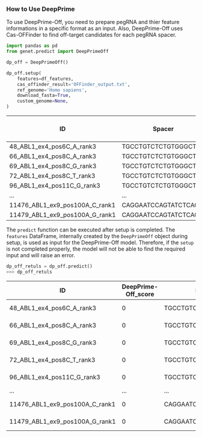
### How to Use DeepPrime
To use DeepPrime-Off, you need to prepare pegRNA and thier feature informations in a specific format as an input. Also, DeepPrime-Off uses Cas-OFFinder to find off-target candidates for each pegRNA spacer.

```python 
import pandas as pd
from genet.predict import DeepPrimeOff

dp_off = DeepPrimeOff()

dp_off.setup(
    features=df_features,
    cas_offinder_result='OFFinder_output.txt',
    ref_genome='Homo sapiens', 
    download_fasta=True,
    custom_genome=None, 
)
```

| ID                             | Spacer               | RT-PBS                                            | PBS_len | RTT_len | RT-PBS_len | Edit_pos | Edit_len | RHA_len | Target                                            | ... | deltaTm_Tm4-Tm2 | GC_count_PBS | GC_count_RTT | GC_count_RT-PBS | GC_contents_PBS | GC_contents_RTT | GC_contents_RT-PBS | MFE_RT-PBS-polyT | MFE_Spacer | DeepSpCas9_score |
| ------------------------------ | -------------------- | ------------------------------------------------- | ------- | ------- | ---------- | -------- | -------- | ------- | ------------------------------------------------- | --- | --------------- | ------------ | ------------ | --------------- | --------------- | --------------- | ------------------ | ---------------- | ---------- | ---------------- |
| 48_ABL1_ex4_pos6C_A_rank3      | TGCCTGTCTCTGTGGGCTGA | GAGGAGACGTAGATCTGAAGGAAACAGGGAACAGCCTTCAGCCCAC... | 10      | 40      | 50         | 27       | 1        | 13      | AGCTTGCCTGTCTCTGTGGGCTGAAGGCTGTTCCCTGTTTCCTTCA... | ... | \-345.645       | 7            | 20           | 27              | 70              | 50              | 54                 | \-10.7           | \-5.9      | 42.90589         |
| 66_ABL1_ex4_pos8C_A_rank3      | TGCCTGTCTCTGTGGGCTGA | GAGGAGACGTATAGCTGAAGGAAACAGGGAACAGCCTTCAGCCCAC... | 10      | 40      | 50         | 29       | 1        | 11      | AGCTTGCCTGTCTCTGTGGGCTGAAGGCTGTTCCCTGTTTCCTTCA... | ... | \-345.645       | 7            | 20           | 27              | 70              | 50              | 54                 | \-14.3           | \-5.9      | 42.90589         |
| 69_ABL1_ex4_pos8C_G_rank3      | TGCCTGTCTCTGTGGGCTGA | GAGGAGACGTACAGCTGAAGGAAACAGGGAACAGCCTTCAGCCCAC... | 10      | 40      | 50         | 29       | 1        | 11      | AGCTTGCCTGTCTCTGTGGGCTGAAGGCTGTTCCCTGTTTCCTTCA... | ... | \-345.645       | 7            | 21           | 28              | 70              | 52.5            | 56                 | \-14.3           | \-5.9      | 42.90589         |
| 72_ABL1_ex4_pos8C_T_rank3      | TGCCTGTCTCTGTGGGCTGA | GAGGAGACGTAAAGCTGAAGGAAACAGGGAACAGCCTTCAGCCCAC... | 10      | 40      | 50         | 29       | 1        | 11      | AGCTTGCCTGTCTCTGTGGGCTGAAGGCTGTTCCCTGTTTCCTTCA... | ... | \-345.645       | 7            | 20           | 27              | 70              | 50              | 54                 | \-14.3           | \-5.9      | 42.90589         |
| 96_ABL1_ex4_pos11C_G_rank3     | TGCCTGTCTCTGTGGGCTGA | GAGGAGACCTAGAGCTGAAGGAAACAGGGAACAGCCTTCAGCCCAC... | 10      | 40      | 50         | 32       | 1        | 8       | AGCTTGCCTGTCTCTGTGGGCTGAAGGCTGTTCCCTGTTTCCTTCA... | ... | \-345.645       | 7            | 21           | 28              | 70              | 52.5            | 56                 | \-15.5           | \-5.9      | 42.90589         |
| ...                            | ...                  | ...                                               | ...     | ...     | ...        | ...      | ...      | ...     | ...                                               | ... | ...             | ...          | ...          | ...             | ...             | ...             | ...                | ...              | ...        | ...              |
| 11476_ABL1_ex9_pos100A_C_rank1 | CAGGAATCCAGTATCTCAGA | ATGGGTACGTTACCGTCTGAGATACTGG                      | 10      | 18      | 28         | 10       | 1        | 8       | GTTCCAGGAATCCAGTATCTCAGACGGTAAAGTACCCATCCCGGGG... | ... | \-483.811       | 5            | 9            | 14              | 50              | 50              | 50                 | \-3.3            | \-1.3      | 55.85136         |
| 11479_ABL1_ex9_pos100A_G_rank1 | CAGGAATCCAGTATCTCAGA | GGGTACCTTACCGTCTGAGATACTGG                        | 10      | 16      | 26         | 10       | 1        | 6       | GTTCCAGGAATCCAGTATCTCAGACGGTAAAGTACCCATCCCGGGG... | ... | \-320.805       | 5            | 9            | 14              | 50              | 56.25           | 53.84615           | \-3.6            | \-1.3      | 55.85136         |



The `predict` function can be executed after setup is completed. The `features` DataFrame, internally created by the `DeepPrimeOff` object during setup, is used as input for the DeepPrime-Off model. Therefore, if the `setup` is not completed properly, the model will not be able to find the required input and will raise an error.


```python 
dp_off_retuls = dp_off.predict()
>>> dp_off_retuls
```

| ID                             | DeepPrime-Off_score | Spacer               | RT-PBS                                            | PBS_len | RTT_len | RT-PBS_len | Edit_pos | Edit_len | RHA_len | Target                                            | Off-target              | Off-context                                       | Location                                          | Position | Strand | MM_num |
| ------------------------------ | ------------------- | -------------------- | ------------------------------------------------- | ------- | ------- | ---------- | -------- | -------- | ------- | ------------------------------------------------- | ----------------------- | ------------------------------------------------- | ------------------------------------------------- | -------- | ------ | ------ |
| 48_ABL1_ex4_pos6C_A_rank3      | 0                   | TGCCTGTCTCTGTGGGCTGA | GAGGAGACGTAGATCTGAAGGAAACAGGGAACAGCCTTCAGCCCAC... | 10      | 40      | 50         | 27       | 1        | 13      | AGCTTGCCTGTCTCTGTGGGCTGAAGGCTGTTCCCTGTTTCCTTCA... | TtCCTGTCTgTGTGGGCTGATGG | TTATTTCCTGTCTGTGTGGGCTGATGGTCCTTCAATCATTGAAGTC... | 1 dna:chromosome chromosome:GRCh38:1:1:2489564... | 1.66E+08 | +      | 2      |
| 66_ABL1_ex4_pos8C_A_rank3      | 0                   | TGCCTGTCTCTGTGGGCTGA | GAGGAGACGTATAGCTGAAGGAAACAGGGAACAGCCTTCAGCCCAC... | 10      | 40      | 50         | 29       | 1        | 11      | AGCTTGCCTGTCTCTGTGGGCTGAAGGCTGTTCCCTGTTTCCTTCA... | TtCCTGTCTgTGTGGGCTGATGG | TTATTTCCTGTCTGTGTGGGCTGATGGTCCTTCAATCATTGAAGTC... | 1 dna:chromosome chromosome:GRCh38:1:1:2489564... | 1.66E+08 | +      | 2      |
| 69_ABL1_ex4_pos8C_G_rank3      | 0                   | TGCCTGTCTCTGTGGGCTGA | GAGGAGACGTACAGCTGAAGGAAACAGGGAACAGCCTTCAGCCCAC... | 10      | 40      | 50         | 29       | 1        | 11      | AGCTTGCCTGTCTCTGTGGGCTGAAGGCTGTTCCCTGTTTCCTTCA... | TtCCTGTCTgTGTGGGCTGATGG | TTATTTCCTGTCTGTGTGGGCTGATGGTCCTTCAATCATTGAAGTC... | 1 dna:chromosome chromosome:GRCh38:1:1:2489564... | 1.66E+08 | +      | 2      |
| 72_ABL1_ex4_pos8C_T_rank3      | 0                   | TGCCTGTCTCTGTGGGCTGA | GAGGAGACGTAAAGCTGAAGGAAACAGGGAACAGCCTTCAGCCCAC... | 10      | 40      | 50         | 29       | 1        | 11      | AGCTTGCCTGTCTCTGTGGGCTGAAGGCTGTTCCCTGTTTCCTTCA... | TtCCTGTCTgTGTGGGCTGATGG | TTATTTCCTGTCTGTGTGGGCTGATGGTCCTTCAATCATTGAAGTC... | 1 dna:chromosome chromosome:GRCh38:1:1:2489564... | 1.66E+08 | +      | 2      |
| 96_ABL1_ex4_pos11C_G_rank3     | 0                   | TGCCTGTCTCTGTGGGCTGA | GAGGAGACCTAGAGCTGAAGGAAACAGGGAACAGCCTTCAGCCCAC... | 10      | 40      | 50         | 32       | 1        | 8       | AGCTTGCCTGTCTCTGTGGGCTGAAGGCTGTTCCCTGTTTCCTTCA... | TtCCTGTCTgTGTGGGCTGATGG | TTATTTCCTGTCTGTGTGGGCTGATGGTCCTTCAATCATTGAAGTC... | 1 dna:chromosome chromosome:GRCh38:1:1:2489564... | 1.66E+08 | +      | 2      |
| ...                            | ...                 | ...                  | ...                                               | ...     | ...     | ...        | ...      | ...      | ...     | ...                                               | ...                     | ...                                               | ...                                               | ...      | ...    | ...    |
| 11476_ABL1_ex9_pos100A_C_rank1 | 0                   | CAGGAATCCAGTATCTCAGA | ATGGGTACGTTACCGTCTGAGATACTGG                      | 10      | 18      | 28         | 10       | 1        | 8       | GTTCCAGGAATCCAGTATCTCAGACGGTAAAGTACCCATCCCGGGG... | gAGGAgcCCAGTATCTCAGATGG | AGTGAGAGGAGCCCAGTATCTCAGATGGAAATGCAGAAATCACCTG... | Y dna:chromosome chromosome:GRCh38:Y:2781480:5... | 26339822 | \-     | 3      |
| 11479_ABL1_ex9_pos100A_G_rank1 | 0                   | CAGGAATCCAGTATCTCAGA | GGGTACCTTACCGTCTGAGATACTGG                        | 10      | 16      | 26         | 10       | 1        | 6       | GTTCCAGGAATCCAGTATCTCAGACGGTAAAGTACCCATCCCGGGG... | gAGGAgcCCAGTATCTCAGATGG | AGTGAGAGGAGCCCAGTATCTCAGATGGAAATGCAGAAATCACCTG... | Y dna:chromosome chromosome:GRCh38:Y:2781480:5... | 26339822 | \-     | 3      |

